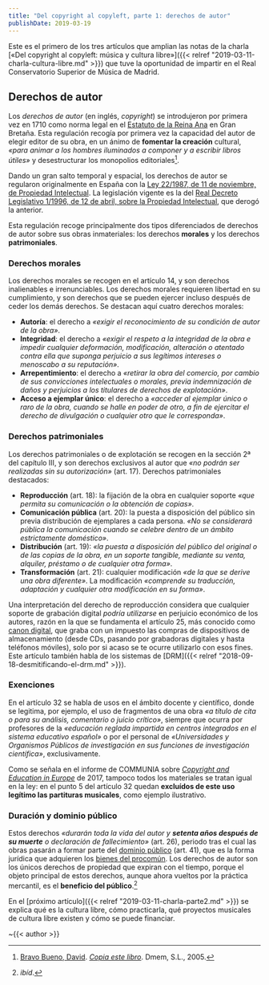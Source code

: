```yaml
---
title: "Del copyright al copyleft, parte 1: derechos de autor"
publishDate: 2019-03-19
---
```


Este es el primero de los tres artículos que amplian las notas de la charla [«Del copyright al copyleft: música y cultura libre»]({{< relref "2019-03-11-charla-cultura-libre.md" >}}) que tuve la oportunidad de impartir en el Real Conservatorio Superior de Música de Madrid.


## Derechos de autor

Los _derechos de autor_ (en inglés, _copyright_) se introdujeron por primera vez en 1710 como norma legal en el [Estatuto de la Reina Ana](https://es.wikipedia.org/wiki/Estatuto_de_la_Reina_Ana) en Gran Bretaña. Esta regulación recogía por primera vez la capacidad del autor de elegir editor de su obra, en un ánimo de **fomentar la creación** cultural, _«para animar a los hombres iluminados a componer y a escribir libros útiles»_ y desestructurar los monopolios editoriales[^bravo].

Dando un gran salto temporal y espacial, los derechos de autor se regularon originalmente en España con la [Ley 22/1987, de 11 de noviembre, de Propiedad Intelectual](https://www.boe.es/eli/es/l/1987/11/11/22). La legislación vigente es la del [Real Decreto Legislativo 1/1996, de 12 de abril, sobre la Propiedad Intelectual](https://www.boe.es/eli/es/rdlg/1996/04/12/1/con), que derogó la anterior.

Esta regulación recoge principalmente dos tipos diferenciados de derechos de autor sobre sus obras inmateriales: los derechos **morales** y los derechos **patrimoniales**.

### Derechos morales

Los derechos morales se recogen en el artículo 14, y son derechos inalienables e irrenunciables. Los derechos morales requieren libertad en su cumplimiento, y son derechos que se pueden ejercer incluso después de ceder los demás derechos. Se destacan aquí cuatro derechos morales:

- **Autoría**: el derecho a _«exigir el reconocimiento de su condición de autor de la obra»_.
- **Integridad**: el derecho a _«exigir el respeto a la integridad de la obra e impedir cualquier deformación, modificación, alteración o atentado contra ella que suponga perjuicio a sus legítimos intereses o menoscabo a su reputación»_.
- **Arrepentimiento**: el derecho a _«retirar la obra del comercio, por cambio de sus convicciones intelectuales o morales, previa indemnización de daños y perjuicios a los titulares de derechos de explotación»_.
- **Acceso a ejemplar único**: el derecho a _«acceder al ejemplar único o raro de la obra, cuando se halle en poder de otro, a fin de ejercitar el derecho de divulgación o cualquier otro que le corresponda»_.

### Derechos patrimoniales

Los derechos patrimoniales o de explotación se recogen en la sección 2ª del capítulo III, y son derechos exclusivos al autor que _«no podrán ser realizadas sin su autorización»_ (art. 17). Derechos patrimoniales destacados:

- **Reproducción** (art. 18): la fijación de la obra en cualquier soporte _«que permita su comunicación o la obtención de copias»_.
- **Comunicación pública** (art. 20): la puesta a disposición del público sin previa distribución de ejemplares a cada persona. _«No se considerará pública la comunicación cuando se celebre dentro de un ámbito
estrictamente doméstico»_.
- **Distribución** (art. 19): _«la puesta a disposición del público del original o de las copias de la obra, en un soporte tangible, mediante su venta, alquiler, préstamo o de cualquier otra forma»_.
- **Transformación** (art. 21): cualquier modificación _«de la que se derive una obra diferente»_. La modificación _«comprende su traducción, adaptación y cualquier otra modificación en su forma»_.

Una interpretación del derecho de reproducción considera que cualquier soporte de grabación digital _podría utilizarse_ en perjuicio económico de los autores, razón en la que se fundamenta el artículo 25, más conocido como [canon digital](https://es.wikipedia.org/wiki/Canon_digital#El_canon_digital_en_países_de_habla_hispana), que graba con un impuesto las compras de dispositivos de almacenamiento (desde CDs, pasando por grabadoras digitales y hasta teléfonos móviles), solo por si acaso se te ocurre utilizarlo con esos fines. Este artículo también habla de los sistemas de [DRM]({{< relref "2018-09-18-desmitificando-el-drm.md" >}}).

### Exenciones

En el artículo 32 se habla de usos en el ámbito docente y científico, donde se legitima, por ejemplo, el uso de fragmentos de una obra _«a título de cita o para su análisis, comentario o juicio crítico»_, siempre que ocurra por profesores de la _«educación reglada impartida en centros integrados en el sistema educativo español»_ o por el personal de _«Universidades y Organismos Públicos de investigación en
sus funciones de investigación científica»_, exclusivamente.

Como se señala en el informe de COMMUNIA sobre [_Copyright and Education in Europe_](https://www.communia-association.org/2017/05/08/copyright-and-education-in-europe-15-everyday-cases-in-15-countries/) de 2017, tampoco todos los materiales se tratan igual en la ley: en el punto 5 del artículo 32 quedan **excluídos de este uso legítimo las partituras musicales**, como ejemplo ilustrativo.

### Duración y dominio público

Estos derechos _«durarán toda la vida del autor y **setenta años después de su muerte** o declaración de fallecimiento»_ (art. 26), periodo tras el cual las obras pasarán a formar parte del [dominio público](https://es.wikipedia.org/wiki/Dominio_púlico) (art. 41), que es la forma jurídica que adquieren los [bienes del procomún](https://es.wikipedia.org/wiki/Bien_comunal). Los derechos de autor son los únicos derechos de propiedad que expiran con el tiempo, porque el objeto principal de estos derechos, aunque ahora vueltos por la práctica mercantil, es el **beneficio del público**.[^bravo-ibidem]


En el [próximo artículo]({{< relref "2019-03-11-charla-parte2.md" >}}) se explica qué es la cultura libre, cómo practicarla, qué proyectos musicales de cultura libre existen y cómo se puede financiar.


~{{< author >}}



[^bravo]: [Bravo Bueno, David](https://es.wikipedia.org/wiki/David_Bravo). [_Copia este libro_](http://copiaestelibro.bandaancha.st/). Dmem, S.L., 2005.

[^bravo-ibidem]: _ibíd_.
